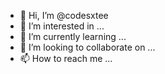- 👋 Hi, I’m @codesxtee
- 👀 I’m interested in ...
- 🌱 I’m currently learning ...
- 💞️ I’m looking to collaborate on ...
- 📫 How to reach me ...

<!---
codesxtee/codesxtee is a ✨ special ✨ repository because its `README.md` (this file) appears on your GitHub profile.
You can click the Preview link to take a look at your changes.
--->
